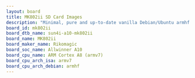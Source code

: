 ```yaml
---
layout: board
title: MK802ii SD Card Images
description: "Minimal, pure and up-to-date vanilla Debian/Ubuntu armhf SD card images for MK802ii by Rikomagic, SoC: Allwinner A10, CPU ISA: armv7"
board_id: mk802ii
board_dtb_name: sun4i-a10-mk802ii
board_name: MK802ii
board_maker_name: Rikomagic
board_soc_name: Allwinner A10
board_cpu_name: ARM Cortex A8 (armv7)
board_cpu_arch_isa: armv7
board_cpu_arch_debian: armhf
---
```

